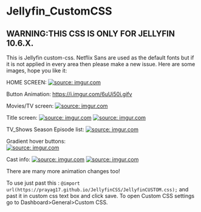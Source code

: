 # Jellyfin_CustomCSS
## WARNING:THIS CSS IS ONLY FOR JELLYFIN 10.6.X.

This is Jellyfin custom-css. Netflix Sans are used as the default fonts but if it is not applied in every area then please make a new issue.
Here are some images, hope you like it:

HOME SCREEN:
<a href="https://imgur.com/LMS063i"><img src="https://i.imgur.com/LMS063i.png" title="source: imgur.com" /></a>

Button Animation:
https://i.imgur.com/6uUi50i.gifv

Movies/TV screen:
<a href="https://imgur.com/2GqzyXg"><img src="https://i.imgur.com/2GqzyXg.png" title="source: imgur.com" /></a>

Title screen:
<a href="https://imgur.com/PobXExD"><img src="https://i.imgur.com/PobXExD.png" title="source: imgur.com" /></a>
<a href="https://imgur.com/JhYFTt4"><img src="https://i.imgur.com/JhYFTt4.png" title="source: imgur.com" /></a>

TV_Shows Season Episode list:
<a href="https://imgur.com/nynQz6D"><img src="https://i.imgur.com/nynQz6D.png" title="source: imgur.com" /></a>

Gradient hover buttons: <br>
<a href="https://imgur.com/cJmqueA"><img src="https://i.imgur.com/cJmqueA.jpg" title="source: imgur.com" /></a>

Cast info:
<a href="https://imgur.com/TPpqpgD"><img src="https://i.imgur.com/TPpqpgD.png" title="source: imgur.com" /></a>
<a href="https://imgur.com/Q3xYu8g"><img src="https://i.imgur.com/Q3xYu8g.png" title="source: imgur.com" /></a>

There are many more animation changes too!

To use just past this : ``` @import url(https://prayag17.github.io/JellyfinCSS/JellyfinCUSTOM.css); ```
and past it in custom css text box and click save. To open Custom CSS settings go to Dashboard>General>Custom CSS.
